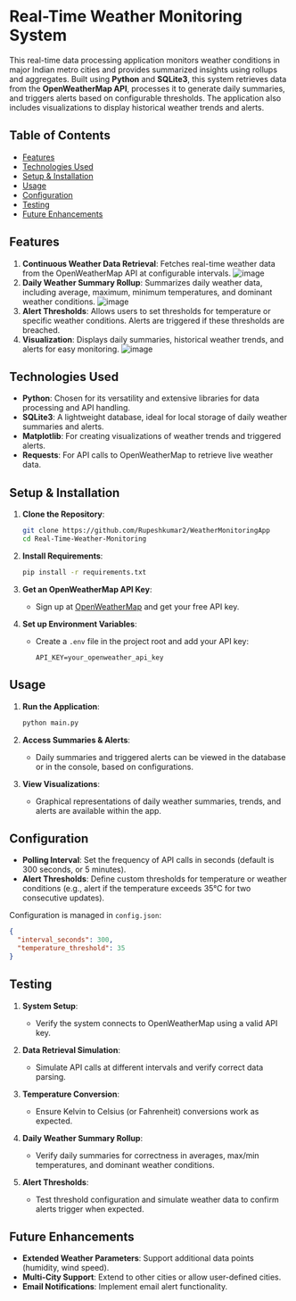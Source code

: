 # Real-Time Weather Monitoring System

This real-time data processing application monitors weather conditions in major Indian metro cities and provides summarized insights using rollups and aggregates. Built using **Python** and **SQLite3**, this system retrieves data from the **OpenWeatherMap API**, processes it to generate daily summaries, and triggers alerts based on configurable thresholds. The application also includes visualizations to display historical weather trends and alerts.

## Table of Contents
- [Features](#features)
- [Technologies Used](#technologies-used)
- [Setup & Installation](#setup--installation)
- [Usage](#usage)
- [Configuration](#configuration)
- [Testing](#testing)
- [Future Enhancements](#future-enhancements)

## Features
1. **Continuous Weather Data Retrieval**: Fetches real-time weather data from the OpenWeatherMap API at configurable intervals.
![image](https://github.com/user-attachments/assets/650d95e8-d344-428f-8734-9bb1939bb747)
2. **Daily Weather Summary Rollup**: Summarizes daily weather data, including average, maximum, minimum temperatures, and dominant weather conditions.
![image](https://github.com/user-attachments/assets/f6ce0ea3-9032-4818-82ac-b9b4420e8bcc)
3. **Alert Thresholds**: Allows users to set thresholds for temperature or specific weather conditions. Alerts are triggered if these thresholds are breached.
4. **Visualization**: Displays daily summaries, historical weather trends, and alerts for easy monitoring.
![image](https://github.com/user-attachments/assets/bed354ec-b507-4b20-aa61-ba3470f174c5)


## Technologies Used
- **Python**: Chosen for its versatility and extensive libraries for data processing and API handling.
- **SQLite3**: A lightweight database, ideal for local storage of daily weather summaries and alerts.
- **Matplotlib**: For creating visualizations of weather trends and triggered alerts.
- **Requests**: For API calls to OpenWeatherMap to retrieve live weather data.

## Setup & Installation
1. **Clone the Repository**:
   ```bash
   git clone https://github.com/Rupeshkumar2/WeatherMonitoringApp
   cd Real-Time-Weather-Monitoring
   ```

2. **Install Requirements**:
   ```bash
   pip install -r requirements.txt
   ```

3. **Get an OpenWeatherMap API Key**:
   - Sign up at [OpenWeatherMap](https://openweathermap.org/) and get your free API key.

4. **Set up Environment Variables**:
   - Create a `.env` file in the project root and add your API key:
     ```plaintext
     API_KEY=your_openweather_api_key
     ```

## Usage
1. **Run the Application**:
   ```bash
   python main.py
   ```

2. **Access Summaries & Alerts**:
   - Daily summaries and triggered alerts can be viewed in the database or in the console, based on configurations.

3. **View Visualizations**:
   - Graphical representations of daily weather summaries, trends, and alerts are available within the app.

## Configuration
- **Polling Interval**: Set the frequency of API calls in seconds (default is 300 seconds, or 5 minutes).
- **Alert Thresholds**: Define custom thresholds for temperature or weather conditions (e.g., alert if the temperature exceeds 35°C for two consecutive updates).
  
Configuration is managed in `config.json`:
```json
{
  "interval_seconds": 300,
  "temperature_threshold": 35
}
```

## Testing
1. **System Setup**:
   - Verify the system connects to OpenWeatherMap using a valid API key.

2. **Data Retrieval Simulation**:
   - Simulate API calls at different intervals and verify correct data parsing.

3. **Temperature Conversion**:
   - Ensure Kelvin to Celsius (or Fahrenheit) conversions work as expected.

4. **Daily Weather Summary Rollup**:
   - Verify daily summaries for correctness in averages, max/min temperatures, and dominant weather conditions.

5. **Alert Thresholds**:
   - Test threshold configuration and simulate weather data to confirm alerts trigger when expected.

## Future Enhancements
- **Extended Weather Parameters**: Support additional data points (humidity, wind speed).
- **Multi-City Support**: Extend to other cities or allow user-defined cities.
- **Email Notifications**: Implement email alert functionality.
